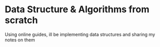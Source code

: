 # Data Structure & Algorithms from scratch 
 Using online guides, ill be implementing data structures and sharing my notes on them
